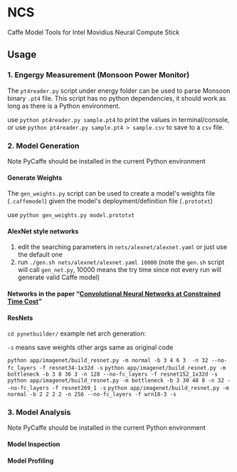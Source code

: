 # NCS

Caffe Model Tools for Intel Movidius Neural Compute Stick

## Usage

### 1. Engergy Measurement (Monsoon Power Monitor)

The `pt4reader.py` script under energy folder can be used to parse Monsoon binary `.pt4` file. This script has no python dependencies, it should work as long as there is a Python environment.

use `python pt4reader.py sample.pt4` to print the values in terminal/console, or 
use `python pt4reader.py sample.pt4 > sample.csv` to save to a `csv` file.


### 2. Model Generation

Note PyCaffe should be installed in the current Python environment

#### Generate Weights

The `gen_weights.py` script can be used to create a model's weights file (`.caffemodel`) 
given the model's deployment/definition file (`.prototxt`)

use `python gen_weights.py model.prototxt`

#### AlexNet style networks

1. edit the searching parameters in `nets/alexnet/alexnet.yaml` or just use the default one
2. run `./gen.sh nets/alexnet/alexnet.yaml 10000`
(note the `gen.sh` script will call `gen_net.py`, 10000 means the try time since not every run will generate valid Caffe model)

#### Networks in the paper “[Convolutional Neural Networks at Constrained Time Cost](https://arxiv.org/abs/1412.1710)”


#### ResNets

`cd pynetbuilder/`
example net arch generation:

`-s` means save weights
other args same as original code

`python app/imagenet/build_resnet.py -m normal -b 3 4 6 3  -n 32 --no-fc_layers -f resnet34-1x32d -s`
`python app/imagenet/build_resnet.py -m bottleneck -b 3 8 36 3 -n 128 --no-fc_layers -f resnet152_1x32d -s`
`python app/imagenet/build_resnet.py -m bottleneck -b 3 30 48 8 -n 32 --no-fc_layers -f resnet269_1 -s`
`python app/imagenet/build_resnet.py -m normal -b 2 2 2 2 -n 256 --no-fc_layers -f wrn18-3 -s`


### 3. Model Analysis

Note PyCaffe should be installed in the current Python environment

#### Model Inspection


#### Model Profiling


